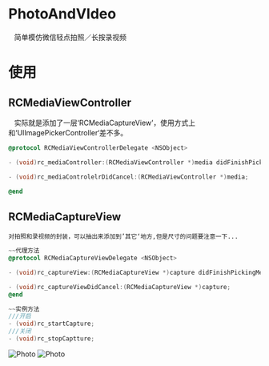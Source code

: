 # PhotoAndVIdeo
    简单模仿微信轻点拍照／长按录视频
# 使用
## RCMediaViewController
    实际就是添加了一层‘RCMediaCaptureView’，使用方式上和‘UIImagePickerController‘差不多。
```Objective-C
@protocol RCMediaViewControllerDelegate <NSObject>

- (void)rc_mediaController:(RCMediaViewController *)media didFinishPickingMediaWithInfo:(NSDictionary *)info;

- (void)rc_mediaControlelrDidCancel:(RCMediaViewController *)media;
    
@end
```
    
## RCMediaCaptureView
    对拍照和录视频的封装，可以抽出来添加到’其它‘地方,但是尺寸的问题要注意一下...
```Objective-C
~~代理方法
@protocol RCMediaCaptureViewDelegate <NSObject>

- (void)rc_captureView:(RCMediaCaptureView *)capture didFinishPickingMediaWithInfo:(NSDictionary *)info;

- (void)rc_captureViewDidCancel:(RCMediaCaptureView *)capture;
@end

~~实例方法
///开启
- (void)rc_startCapture;
///关闭
- (void)rc_stopCaptture;
```
    
![Photo](https://github.com/Hymn-RoyCHANG/RCPhotoAndVideo/raw/master/screenshots/1.jpeg "拍照界面")
![Photo](https://github.com/Hymn-RoyCHANG/RCPhotoAndVideo/raw/master/screenshots/2.jpeg "录视频界面")
